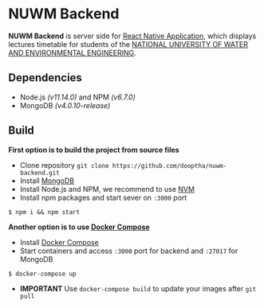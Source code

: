 # NUWM Backend
**NUWM Backend** is server side for [React Native Application](https://github.com/dooptha/nuwm-frontend), which displays lectures timetable for students of
the [NATIONAL UNIVERSITY OF WATER AND ENVIRONMENTAL ENGINEERING](http://en.nuwm.edu.ua/).

## Dependencies
 * Node.js _(v11.14.0)_ and NPM _(v6.7.0)_
 * MongoDB _(v4.0.10-release)_

## Build
**First option is to build the project from source files**
- Clone repository `git clone https://github.com/dooptha/nuwm-backend.git`
- Install [MongoDB](https://www.mongodb.com/download-center/community)
- Install Node.js and NPM, we recommend to use [NVM](https://github.com/nvm-sh/nvm)
- Install npm packages and start sever on `:3000` port
```shell
$ npm i && npm start
```

**Another option is to use [Docker Compose](https://docs.docker.com/compose/)**
- Install [Docker Compose](https://docs.docker.com/compose/install/)
- Start containers and access `:3000` port for backend and `:27017` for MongoDB
```shell
$ docker-compose up
```
- **IMPORTANT** Use `docker-compose build` to update your images after `git pull`